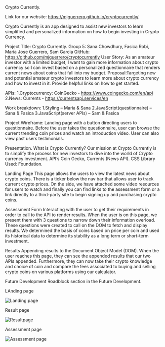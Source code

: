 Crypto Currently. 

Link for our website: https://mjguerrero.github.io/cryptocurrently/

Crypto Currently is an app designed to assist new investors to learn simplified and personalized information on how to begin investing in Crypto Currency.

Project Title: Crypto Currently. 
Group 5: Sana Chowdhury, Fasica Robi, Maria Jose Guerrero, Sam Garcia
GitHub: https://github.com/mjguerrero/cryptocurrently
User Story: As an amateur investor with a limited budget, I want to gain more information about crypto currency so I can invest based on a personalized questionnaire that renders current news about coins that fall into my budget. Proposal:Targeting new and potential amateur crypto investors to learn more about crypto currency and how to invest in it. Provide helpful links on how to get started.

APIs:
1.Cryptocurrency: CoinGecko - https://www.coingecko.com/en/api
2.News: Currents - https://currentsapi.services/en  

Work breakdown: 
1.Styling – Maria & Sana
2.JavaScript(questionnaire) – Sana & Fasica 
3.JavaScript(server APIs) – Sam & Fasica 

Project Wireframe: 
Landing page with a button directing users to questionnaire. Before the user takes the questionnaire, user can browse the current trending coin prices and watch an introduction video. User can also view past users testimonials.

Presentation.
What is Crypto Currently?
Our mission at Crypto Currently is to simplify the process for new investors to dive into the world of Crypto currency investment.
API’s Coin Gecko, Currents (News API).
CSS Library Used: Foundation.

Landing Page
This page allows the users to view the latest news about crypto coins. There is a ticker below the nav bar that allows user to track current crypto prices. On the side, we have attached some video resources for users to watch and finally you can find links to the assessment form or a link directly to a third-party site to begin signing up and purchasing crypto coins.

Assessment Form
Interacting with the user to get their requirements in order to call to the API to render results.
When the user is on this page, we present them with 3 questions to narrow down their information overload. These questions were created to call on the DOM to fetch and display results. We determined the basis of coins based on price per coin and used its historical data to determine its stability as a long term or short-term investment.

Results
Appending results to the Document Object Model (DOM).
When the user reaches this page, they can see the appended results that our two APIs appended. Furthermore, they can now take their crypto knowledge and choice of coin and compare the fees associated to buying and selling crypto coins on various platforms using our calculator.

Future Development
Roadblock section in the Future Development.

LAnding page

![Landing page](https://user-images.githubusercontent.com/75510628/113484473-7c749900-9476-11eb-881f-e732034eafea.PNG)

Result page

![Resultpage](https://user-images.githubusercontent.com/75510628/113484503-9f06b200-9476-11eb-8c95-0f9ab9aaea8b.PNG)

Assessment page 

![Assessment page](https://user-images.githubusercontent.com/75510628/113484513-afb72800-9476-11eb-89c7-1b38d659a0ed.PNG)


